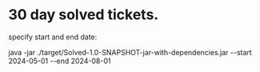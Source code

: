 # 30 day solved tickets.

specify start and end date: 

java -jar ./target/Solved-1.0-SNAPSHOT-jar-with-dependencies.jar --start 2024-05-01 --end 2024-08-01